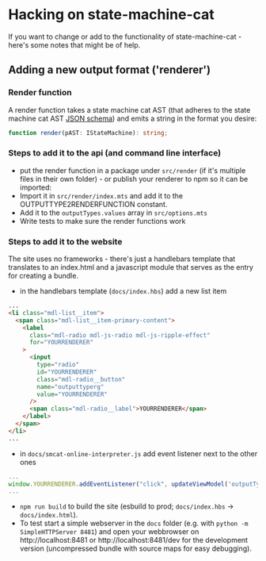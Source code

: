 # Hacking on state-machine-cat

If you want to change or add to the functionality of state-machine-cat - here's
some notes that might be of help.

## Adding a new output format ('renderer')

### Render function

A render function takes a state machine cat AST (that adheres to the
state machine cat AST [JSON schema](../tools/smcat-ast.schema.json))
and emits a string in the format you desire:

```typescript
function render(pAST: IStateMachine): string;
```

### Steps to add it to the api (and command line interface)

- put the render function in a package under `src/render` (if it's multiple files in their
  own folder) - or publish your renderer to npm so it can be imported:
- Import it in `src/render/index.mts` and add it to the OUTPUTTYPE2RENDERFUNCTION constant.
- Add it to the `outputTypes.values` array in `src/options.mts`
- Write tests to make sure the render functions work

### Steps to add it to the website

The site uses no frameworks - there's just a handlebars template that translates to
an index.html and a javascript module that serves as the entry for creating a
bundle.

- in the handlebars template (`docs/index.hbs`) add a new list item

```html
...
<li class="mdl-list__item">
  <span class="mdl-list__item-primary-content">
    <label
      class="mdl-radio mdl-js-radio mdl-js-ripple-effect"
      for="YOURRENDERER"
    >
      <input
        type="radio"
        id="YOURRENDERER"
        class="mdl-radio__button"
        name="outputtyperg"
        value="YOURRENDERER"
      />
      <span class="mdl-radio__label">YOURRENDERER</span>
    </label>
  </span>
</li>
...
```

- in `docs/smcat-online-interpreter.js` add event listener next to the other ones

```javascript
...
window.YOURRENDERER.addEventListener("click", updateViewModel('outputType'), false);
...
```

- `npm run build` to build the site (esbuild to prod; `docs/index.hbs`
  -> `docs/index.html`).
- To test start a simple webserver in the `docs` folder (e.g. with
  `python -m SimpleHTTPServer 8481`) and open your webbrowser on http://localhost:8481
  or http://localhost:8481/dev for the development version (uncompressed bundle with
  source maps for easy debugging).
